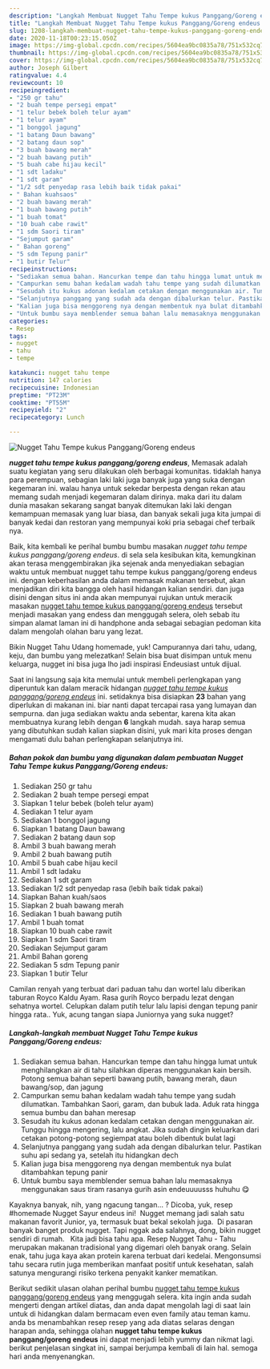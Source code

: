 ```yaml
---
description: "Langkah Membuat Nugget Tahu Tempe kukus Panggang/Goreng endeus Lezat"
title: "Langkah Membuat Nugget Tahu Tempe kukus Panggang/Goreng endeus Lezat"
slug: 1208-langkah-membuat-nugget-tahu-tempe-kukus-panggang-goreng-endeus-lezat
date: 2020-11-18T00:23:15.050Z
image: https://img-global.cpcdn.com/recipes/5604ea9bc0835a78/751x532cq70/nugget-tahu-tempe-kukus-pangganggoreng-endeus-foto-resep-utama.jpg
thumbnail: https://img-global.cpcdn.com/recipes/5604ea9bc0835a78/751x532cq70/nugget-tahu-tempe-kukus-pangganggoreng-endeus-foto-resep-utama.jpg
cover: https://img-global.cpcdn.com/recipes/5604ea9bc0835a78/751x532cq70/nugget-tahu-tempe-kukus-pangganggoreng-endeus-foto-resep-utama.jpg
author: Joseph Gilbert
ratingvalue: 4.4
reviewcount: 10
recipeingredient:
- "250 gr tahu"
- "2 buah tempe persegi empat"
- "1 telur bebek boleh telur ayam"
- "1 telur ayam"
- "1 bonggol jagung"
- "1 batang Daun bawang"
- "2 batang daun sop"
- "3 buah bawang merah"
- "2 buah bawang putih"
- "5 buah cabe hijau kecil"
- "1 sdt ladaku"
- "1 sdt garam"
- "1/2 sdt penyedap rasa lebih baik tidak pakai"
- " Bahan kuahsaos"
- "2 buah bawang merah"
- "1 buah bawang putih"
- "1 buah tomat"
- "10 buah cabe rawit"
- "1 sdm Saori tiram"
- "Sejumput garam"
- " Bahan goreng"
- "5 sdm Tepung panir"
- "1 butir Telur"
recipeinstructions:
- "Sediakan semua bahan. Hancurkan tempe dan tahu hingga lumat untuk menghilangkan air di tahu silahkan diperas menggunakan kain bersih. Potong semua bahan seperti bawang putih, bawang merah, daun bawang/sop, dan jagung"
- "Campurkan semu bahan kedalam wadah tahu tempe yang sudah dilumatkan. Tambahkan Saori, garam, dan bubuk lada. Aduk rata hingga semua bumbu dan bahan meresap"
- "Sesudah itu kukus adonan kedalam cetakan dengan menggunakan air. Tunggu hingga mengering, lalu angkat. Jika sudah dingin keluarkan dari cetakan potong-potong segiempat atau boleh dibentuk bulat lagi"
- "Selanjutnya panggang yang sudah ada dengan dibalurkan telur. Pastikan suhu api sedang ya, setelah itu hidangkan dech"
- "Kalian juga bisa menggoreng nya dengan membentuk nya bulat ditambahkan tepung panir"
- "Untuk bumbu saya memblender semua bahan lalu memasaknya menggunakan saus tiram rasanya gurih asin endeuuuusss huhuhu 😋"
categories:
- Resep
tags:
- nugget
- tahu
- tempe

katakunci: nugget tahu tempe 
nutrition: 147 calories
recipecuisine: Indonesian
preptime: "PT23M"
cooktime: "PT55M"
recipeyield: "2"
recipecategory: Lunch

---
```



![Nugget Tahu Tempe kukus Panggang/Goreng endeus](https://img-global.cpcdn.com/recipes/5604ea9bc0835a78/751x532cq70/nugget-tahu-tempe-kukus-pangganggoreng-endeus-foto-resep-utama.jpg)

<b><i>nugget tahu tempe kukus panggang/goreng endeus</i></b>, Memasak adalah suatu kegiatan yang seru dilakukan oleh berbagai komunitas. tidaklah hanya para perempuan, sebagian laki laki juga banyak juga yang suka dengan kegemaran ini. walau hanya untuk sekedar berpesta dengan rekan atau memang sudah menjadi kegemaran dalam dirinya. maka dari itu dalam dunia masakan sekarang sangat banyak ditemukan laki laki dengan kemampuan memasak yang luar biasa, dan banyak sekali juga kita jumpai di banyak kedai dan restoran yang mempunyai koki pria sebagai chef terbaik nya.

Baik, kita kembali ke perihal bumbu bumbu masakan <i>nugget tahu tempe kukus panggang/goreng endeus</i>. di sela sela kesibukan kita, kemungkinan akan terasa menggembirakan jika sejenak anda menyediakan sebagian waktu untuk membuat nugget tahu tempe kukus panggang/goreng endeus ini. dengan keberhasilan anda dalam memasak makanan tersebut, akan menjadikan diri kita bangga oleh hasil hidangan kalian sendiri. dan juga disini dengan situs ini anda akan mempunyai rujukan untuk meracik masakan <u>nugget tahu tempe kukus panggang/goreng endeus</u> tersebut menjadi masakan yang endess dan menggugah selera, oleh sebab itu simpan alamat laman ini di handphone anda sebagai sebagian pedoman kita dalam mengolah olahan baru yang lezat.

Bikin Nugget Tahu Udang homemade, yuk! Campurannya dari tahu, udang, keju, dan bumbu yang melezatkan! Selain bisa buat disimpan untuk menu keluarga, nugget ini bisa juga lho jadi inspirasi Endeusiast untuk dijual.


Saat ini langsung saja kita memulai untuk membeli perlengkapan yang diperuntuk kan dalam meracik hidangan <u><i>nugget tahu tempe kukus panggang/goreng endeus</i></u> ini. setidaknya bisa disiapkan <b>23</b> bahan yang diperlukan di makanan ini. biar nanti dapat tercapai rasa yang lumayan dan sempurna. dan juga sediakan waktu anda sebentar, karena kita akan membuatnya kurang lebih dengan <b>6</b> langkah mudah. saya harap semua yang dibutuhkan sudah kalian siapkan disini, yuk mari kita proses dengan mengamati dulu bahan perlengkapan selanjutnya ini.

<!--inarticleads1-->

##### Bahan pokok dan bumbu yang digunakan dalam pembuatan Nugget Tahu Tempe kukus Panggang/Goreng endeus:

1. Sediakan 250 gr tahu
1. Sediakan 2 buah tempe persegi empat
1. Siapkan 1 telur bebek (boleh telur ayam)
1. Sediakan 1 telur ayam
1. Sediakan 1 bonggol jagung
1. Siapkan 1 batang Daun bawang
1. Sediakan 2 batang daun sop
1. Ambil 3 buah bawang merah
1. Ambil 2 buah bawang putih
1. Ambil 5 buah cabe hijau kecil
1. Ambil 1 sdt ladaku
1. Sediakan 1 sdt garam
1. Sediakan 1/2 sdt penyedap rasa (lebih baik tidak pakai)
1. Siapkan  Bahan kuah/saos
1. Siapkan 2 buah bawang merah
1. Sediakan 1 buah bawang putih
1. Ambil 1 buah tomat
1. Siapkan 10 buah cabe rawit
1. Siapkan 1 sdm Saori tiram
1. Sediakan Sejumput garam
1. Ambil  Bahan goreng
1. Sediakan 5 sdm Tepung panir
1. Siapkan 1 butir Telur


Camilan renyah yang terbuat dari paduan tahu dan wortel lalu diberikan taburan Royco Kaldu Ayam. Rasa gurih Royco berpadu lezat dengan sehatnya wortel. Celupkan dalam putih telur lalu lapisi dengan tepung panir hingga rata.. Yuk, acung tangan siapa Juniornya yang suka nugget? 

<!--inarticleads2-->

##### Langkah-langkah membuat Nugget Tahu Tempe kukus Panggang/Goreng endeus:

1. Sediakan semua bahan. Hancurkan tempe dan tahu hingga lumat untuk menghilangkan air di tahu silahkan diperas menggunakan kain bersih. Potong semua bahan seperti bawang putih, bawang merah, daun bawang/sop, dan jagung
1. Campurkan semu bahan kedalam wadah tahu tempe yang sudah dilumatkan. Tambahkan Saori, garam, dan bubuk lada. Aduk rata hingga semua bumbu dan bahan meresap
1. Sesudah itu kukus adonan kedalam cetakan dengan menggunakan air. Tunggu hingga mengering, lalu angkat. Jika sudah dingin keluarkan dari cetakan potong-potong segiempat atau boleh dibentuk bulat lagi
1. Selanjutnya panggang yang sudah ada dengan dibalurkan telur. Pastikan suhu api sedang ya, setelah itu hidangkan dech
1. Kalian juga bisa menggoreng nya dengan membentuk nya bulat ditambahkan tepung panir
1. Untuk bumbu saya memblender semua bahan lalu memasaknya menggunakan saus tiram rasanya gurih asin endeuuuusss huhuhu 😋


Kayaknya banyak, nih, yang ngacung tangan… ?⁣ Dicoba, yuk, resep #homemade Nugget Sayur endeus ini!⁣ ⁣ Nugget memang jadi salah satu makanan favorit Junior, ya, termasuk buat bekal sekolah juga.⁣ ⁣ Di pasaran banyak banget produk nugget. Tapi nggak ada salahnya, dong, bikin nugget sendiri di rumah. ⁣ ⁣ Kita jadi bisa tahu apa. Resep Nugget Tahu - Tahu merupakan makanan tradisional yang digemari oleh banyak orang. Selain enak, tahu juga kaya akan protein karena terbuat dari kedelai. Mengonsumsi tahu secara rutin juga memberikan manfaat positif untuk kesehatan, salah satunya mengurangi risiko terkena penyakit kanker mematikan. 

Berikut sedikit ulasan olahan perihal bumbu <u>nugget tahu tempe kukus panggang/goreng endeus</u> yang menggugah selera. kita ingin anda sudah mengerti dengan artikel diatas, dan anda dapat mengolah lagi di saat lain untuk di hidangkan dalam bermacam even even family atau teman kamu. anda bs menambahkan resep resep yang ada diatas selaras dengan harapan anda, sehingga olahan <b>nugget tahu tempe kukus panggang/goreng endeus</b> ini dapat menjadi lebih yummy dan nikmat lagi. berikut penjelasan singkat ini, sampai berjumpa kembali di lain hal. semoga hari anda menyenangkan.
